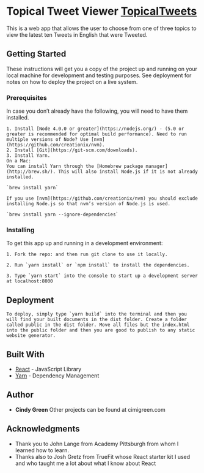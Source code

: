 # Topical Tweet Viewer  [TopicalTweets](http://topicaltweets.s3-website-us-east-1.amazonaws.com/)

This is a web app that allows the user to choose from one of three topics to view the latest ten Tweets in English that were Tweeted.

## Getting Started

These instructions will get you a copy of the project up and running on your local machine for development and testing purposes. See deployment for notes on how to deploy the project on a live system.

### Prerequisites

In case you don’t already have the following, you will need to have them installed.

```
1. Install [Node 4.0.0 or greater](https://nodejs.org/) - (5.0 or greater is recommended for optimal build performance). Need to run multiple versions of Node? Use [nvm](https://github.com/creationix/nvm).
2. Install [Git](https://git-scm.com/downloads).
3. Install Yarn. 
On a Mac:
You can install Yarn through the [Homebrew package manager](http://brew.sh/). This will also install Node.js if it is not already installed.

`brew install yarn`

If you use [nvm](https://github.com/creationix/nvm) you should exclude installing Node.js so that nvm’s version of Node.js is used.

`brew install yarn --ignore-dependencies`
```

### Installing

To get this app up and running in a development environment:


```
1. Fork the repo: and then run git clone to use it locally.

2. Run `yarn install` or `npm install` to install the dependencies.

3. Type `yarn start` into the console to start up a development server at localhost:8000
```

## Deployment
```
To deploy, simply type `yarn build` into the terminal and then you will find your built documents in the dist folder. Create a folder called public in the dist folder. Move all files but the index.html into the public folder and then you are good to publish to any static website generator.
```

## Built With

* [React](https://facebook.github.io/react/) - JavaScript Library
* [Yarn](https://yarnpkg.com/en/) - Dependency Management

## Author

* **Cindy Green** Other projects can be found at cimigreen.com



## Acknowledgments

* Thank you to John Lange from Academy Pittsburgh from whom I learned how to learn.
* Thanks also to Josh Gretz from TrueFit whose React starter kit I used and who taught me a lot about what I know about React

